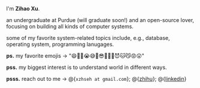 I'm **Zihao Xu**.

an undergraduate at Purdue (will graduate soon!) and an open-source lover, focusing on building all kinds of computer systems.

some of my favorite system-related topics include, e.g., database, operating system, programming lanugages.

**ps.** my favorite emojis → "😄🤣🤪😭😅🥺😎🥵🫣🤔😈🐱😼😡😲"

**pss.** my biggest interest is to understand world in different ways.

**psss.** reach out to me → @{`xzhseh at gmail.com`}; @{[zhihu](https://www.zhihu.com/people/dawn-36-29-53)}; @{[linkedin](https://www.linkedin.com/in/zihao-michael-xu/)}
